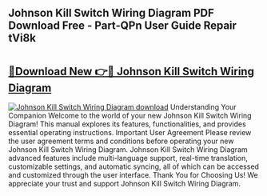 ## Johnson Kill Switch Wiring Diagram PDF Download Free - Part-QPn User Guide Repair tVi8k

# <h2><a href="http://dftlr9.blite.top/?on=Johnson+Kill+Switch+Wiring+Diagram">🔗Download New 👉🔴 Johnson Kill Switch Wiring Diagram</a></h2>

[![Johnson Kill Switch Wiring Diagram download](https://i.imgur.com/lujVjoI.png)](http://dftlr9.blite.top/?on=Johnson+Kill+Switch+Wiring+Diagram)
Understanding Your Companion Welcome to the world of your new Johnson Kill Switch Wiring Diagram! This manual explores its features, functionalities, and provides essential operating instructions. Important User Agreement Please review the user agreement terms and conditions before operating your new Johnson Kill Switch Wiring Diagram. Johnson Kill Switch Wiring Diagram advanced features include multi-language support, real-time translation, customizable settings, and automatic syncing, all of which can be accessed and customized through the user interface. Thank You for Choosing Us! We appreciate your trust and support Johnson Kill Switch Wiring Diagram.
